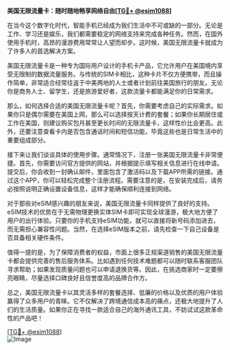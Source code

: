 **美国无限流量卡：随时随地畅享网络自由[[TG💪+ @esim1088](https://t.me/s/esim1088)]**

在当今这个数字化时代，智能手机已经成为我们生活中不可或缺的一部分。无论是工作、学习还是娱乐，我们都需要稳定的网络支持来完成各种任务。然而，在国外使用手机时，高昂的漫游费用常常让人望而却步。这时候，美国无限流量卡就成为了许多人的首选解决方案。

美国无限流量卡是一种专为国际用户设计的手机卡产品，它允许用户在美国境内享受无限制的数据流量服务。与传统的SIM卡相比，这种卡片不仅方便携带，而且操作简单，非常适合经常往返于中美两地的人士或者计划前往美国旅行的朋友。无论你是商务人士、留学生，还是旅游爱好者，这款流量卡都能满足你的日常需求。

那么，如何选择合适的美国无限流量卡呢？首先，你需要考虑自己的实际需求。如果你只是偶尔需要在美国上网，那么可以选择按天计费的套餐；如果你长期居住或工作在美国，则建议购买包月甚至更长时间的无限流量卡，这样性价比会更高。此外，还要注意查看卡内是否包含通话时间和短信功能，毕竟这些也是日常生活中的重要组成部分。

接下来让我们谈谈具体的使用步骤。通常情况下，注册一张美国无限流量卡非常便捷。首先，你需要访问官方提供的网站，并根据提示填写相关信息进行在线申请。提交后，你会收到一封确认邮件，里面包含了激活码以及下载APP所需的链接。通过这个APP，你可以轻松完成整个注册流程。需要注意的是，在安装完成后，请务必按照说明正确设置设备信息，这样才能确保顺利连接到网络。

对于那些对eSIM感兴趣的朋友来说，美国无限流量卡同样提供了良好的支持。eSIM技术的优势在于无需物理更换实体SIM卡即可实现全球漫游，极大地方便了用户的出行体验。只要你的手机支持eSIM功能，就可以直接将新号码添加进去，而无需担心兼容性问题。当然，在选择eSIM版本之前，请先检查一下自己设备是否具备相关硬件条件。

值得一提的是，为了保障消费者的权益，市面上很多正规渠道销售的美国无限流量卡都会提供完善的售后服务体系。比如遇到任何技术难题都可以随时联系客服团队寻求帮助；如果发现质量问题也可以申请退换货等。因此，在挑选商家时一定要擦亮眼睛，尽量选择口碑良好且信誉度高的品牌合作方。

总之，美国无限流量卡以其灵活多样的套餐选择、低廉的价格以及优质的用户体验赢得了众多用户的青睐。它不仅解决了跨境通信成本高的痛点，还极大地提升了人们的生活质量。如果你正在寻找一款适合自己的海外通讯工具，不妨试试这款革命性的产品吧！

[[TG💪+ @esim1088](https://t.me/s/esim1088)]  
![Image](https://i.postimg.cc/4NQfJmqS/Snipaste-2025-05-13-00-14-12.png)